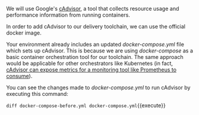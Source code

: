 We will use Google's [cAdvisor](https://github.com/google/cadvisor), a tool that  collects resource usage and performance information from running containers.

In order to add cAdvisor to our delivery toolchain, we can use the official docker image.

Your environment already includes an updated *docker-compose.yml* file which sets up cAdvisor. This is because we are using *docker-compose* as a basic container orchestration tool for our toolchain. The same approach would be applicable for other orchestrators like Kubernetes (in fact, [cAdvisor can expose metrics for a monitoring tool like Prometheus to consume](https://prometheus.io/docs/guides/cadvisor/)).

You can see the changes made to *docker-compose.yml* to run cAdvisor by executing this command:

``diff docker-compose-before.yml docker-compose.yml``{{execute}}